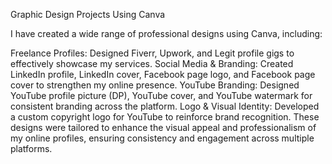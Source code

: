 Graphic Design Projects Using Canva

I have created a wide range of professional designs using Canva, including:

Freelance Profiles: Designed Fiverr, Upwork, and Legit profile gigs to effectively showcase my services.
Social Media & Branding: Created LinkedIn profile, LinkedIn cover, Facebook page logo, and Facebook page cover to strengthen my online presence.
YouTube Branding: Designed YouTube profile picture (DP), YouTube cover, and YouTube watermark for consistent branding across the platform.
Logo & Visual Identity: Developed a custom copyright logo for YouTube to reinforce brand recognition.
These designs were tailored to enhance the visual appeal and professionalism of my online profiles, ensuring consistency and engagement across multiple platforms.
